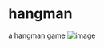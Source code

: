 # hangman
a hangman game
![image](https://github.com/user-attachments/assets/89f796bd-44d5-4c29-b02b-0175f90c732a)
